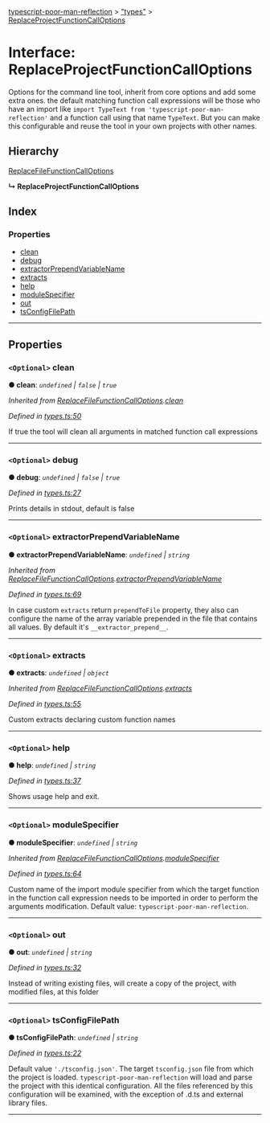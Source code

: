 [typescript-poor-man-reflection](../README.md) > ["types"](../modules/_types_.md) > [ReplaceProjectFunctionCallOptions](../interfaces/_types_.replaceprojectfunctioncalloptions.md)

# Interface: ReplaceProjectFunctionCallOptions

Options for the command line tool, inherit from core options and add some extra ones. the default matching function call expressions will be those who have an import like `import TypeText from 'typescript-poor-man-reflection'` and a function call using that name `TypeText`. But you can make this configurable and reuse the tool in your own projects with other names.

## Hierarchy

 [ReplaceFileFunctionCallOptions](_types_.replacefilefunctioncalloptions.md)

**↳ ReplaceProjectFunctionCallOptions**

## Index

### Properties

* [clean](_types_.replaceprojectfunctioncalloptions.md#clean)
* [debug](_types_.replaceprojectfunctioncalloptions.md#debug)
* [extractorPrependVariableName](_types_.replaceprojectfunctioncalloptions.md#extractorprependvariablename)
* [extracts](_types_.replaceprojectfunctioncalloptions.md#extracts)
* [help](_types_.replaceprojectfunctioncalloptions.md#help)
* [moduleSpecifier](_types_.replaceprojectfunctioncalloptions.md#modulespecifier)
* [out](_types_.replaceprojectfunctioncalloptions.md#out)
* [tsConfigFilePath](_types_.replaceprojectfunctioncalloptions.md#tsconfigfilepath)

---

## Properties

<a id="clean"></a>

### `<Optional>` clean

**● clean**: *`undefined` \| `false` \| `true`*

*Inherited from [ReplaceFileFunctionCallOptions](_types_.replacefilefunctioncalloptions.md).[clean](_types_.replacefilefunctioncalloptions.md#clean)*

*Defined in [types.ts:50](https://github.com/cancerberoSgx/typescript-poor-man-reflection/blob/1ad26a4/src/types.ts#L50)*

If true the tool will clean all arguments in matched function call expressions

___
<a id="debug"></a>

### `<Optional>` debug

**● debug**: *`undefined` \| `false` \| `true`*

*Defined in [types.ts:27](https://github.com/cancerberoSgx/typescript-poor-man-reflection/blob/1ad26a4/src/types.ts#L27)*

Prints details in stdout, default is false

___
<a id="extractorprependvariablename"></a>

### `<Optional>` extractorPrependVariableName

**● extractorPrependVariableName**: *`undefined` \| `string`*

*Inherited from [ReplaceFileFunctionCallOptions](_types_.replacefilefunctioncalloptions.md).[extractorPrependVariableName](_types_.replacefilefunctioncalloptions.md#extractorprependvariablename)*

*Defined in [types.ts:69](https://github.com/cancerberoSgx/typescript-poor-man-reflection/blob/1ad26a4/src/types.ts#L69)*

In case custom `extracts` return `prependToFile` property, they also can configure the name of the array variable prepended in the file that contains all values. By default it's `__extractor_prepend__`.

___
<a id="extracts"></a>

### `<Optional>` extracts

**● extracts**: *`undefined` \| `object`*

*Inherited from [ReplaceFileFunctionCallOptions](_types_.replacefilefunctioncalloptions.md).[extracts](_types_.replacefilefunctioncalloptions.md#extracts)*

*Defined in [types.ts:55](https://github.com/cancerberoSgx/typescript-poor-man-reflection/blob/1ad26a4/src/types.ts#L55)*

Custom extracts declaring custom function names

___
<a id="help"></a>

### `<Optional>` help

**● help**: *`undefined` \| `string`*

*Defined in [types.ts:37](https://github.com/cancerberoSgx/typescript-poor-man-reflection/blob/1ad26a4/src/types.ts#L37)*

Shows usage help and exit.

___
<a id="modulespecifier"></a>

### `<Optional>` moduleSpecifier

**● moduleSpecifier**: *`undefined` \| `string`*

*Inherited from [ReplaceFileFunctionCallOptions](_types_.replacefilefunctioncalloptions.md).[moduleSpecifier](_types_.replacefilefunctioncalloptions.md#modulespecifier)*

*Defined in [types.ts:64](https://github.com/cancerberoSgx/typescript-poor-man-reflection/blob/1ad26a4/src/types.ts#L64)*

Custom name of the import module specifier from which the target function in the function call expression needs to be imported in order to perform the arguments modification. Default value: `typescript-poor-man-reflection`.

___
<a id="out"></a>

### `<Optional>` out

**● out**: *`undefined` \| `string`*

*Defined in [types.ts:32](https://github.com/cancerberoSgx/typescript-poor-man-reflection/blob/1ad26a4/src/types.ts#L32)*

Instead of writing existing files, will create a copy of the project, with modified files, at this folder

___
<a id="tsconfigfilepath"></a>

### `<Optional>` tsConfigFilePath

**● tsConfigFilePath**: *`undefined` \| `string`*

*Defined in [types.ts:22](https://github.com/cancerberoSgx/typescript-poor-man-reflection/blob/1ad26a4/src/types.ts#L22)*

Default value `'./tsconfig.json'`. The target `tsconfig.json` file from which the project is loaded. `typescript-poor-man-reflection` will load and parse the project with this identical configuration. All the files referenced by this configuration will be examined, with the exception of .d.ts and external library files.

___

